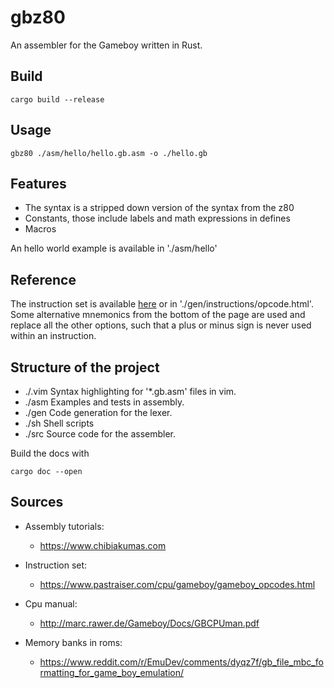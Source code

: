 # gbz80

An assembler for the Gameboy written in Rust.

## Build

```
cargo build --release
```

## Usage

```
gbz80 ./asm/hello/hello.gb.asm -o ./hello.gb
```

## Features

- The syntax is a stripped down version of the syntax from the z80
- Constants, those include labels and math expressions in defines
- Macros

An hello world example is available in './asm/hello'

## Reference

The instruction set is available [here](https://www.pastraiser.com/cpu/gameboy/gameboy_opcodes.html) or in './gen/instructions/opcode.html'.  
Some alternative mnemonics from the bottom of the page are used and replace all the other options, such that a plus or minus sign is never used within an instruction.

## Structure of the project

- ./.vim  Syntax highlighting for '*.gb.asm' files in vim.
- ./asm   Examples and tests in assembly.
- ./gen   Code generation for the lexer.
- ./sh    Shell scripts
- ./src   Source code for the assembler.

Build the docs with

```
cargo doc --open
```

## Sources

- Assembly tutorials:   
    - https://www.chibiakumas.com   

- Instruction set:  
    - https://www.pastraiser.com/cpu/gameboy/gameboy_opcodes.html  

- Cpu manual:  
    - http://marc.rawer.de/Gameboy/Docs/GBCPUman.pdf  

- Memory banks in roms:  
    - https://www.reddit.com/r/EmuDev/comments/dyqz7f/gb_file_mbc_formatting_for_game_boy_emulation/


